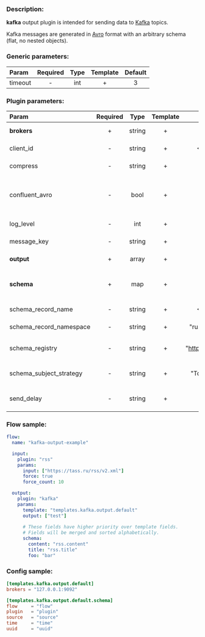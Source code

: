 ### Description:

**kafka** output plugin is intended for sending data to [Kafka](https://kafka.apache.org/) topics.  

Kafka messages are generated in [Avro](https://en.wikipedia.org/wiki/Apache_Avro) format with an arbitrary schema (flat, no nested objects).


### Generic parameters:

| Param   | Required | Type | Template | Default |
|:--------|:--------:|:----:|:--------:|:-------:|
| timeout |    -     | int  |    +     |    3    |


### Plugin parameters:

| Param                   | Required | Type   | Template | Default                 | Example                                            | Description                                                                                                                                    |
|:------------------------|:--------:|:------:|:--------:|:-----------------------:|:--------------------------------------------------:|:-----------------------------------------------------------------------------------------------------------------------------------------------|
| **brokers**             | +        | string | +        | ""                      | "127.0.0.1:9092,host:1111"                         | List of Kafka brokers.                                                                                                                         |
| client_id               | -        | string | +        | <FLOW_NAME>             | "gosquito"                                         | Client identification.                                                                                                                         |
| compress                | -        | string | +        | "none"                  | "zstd"                                             | Compression algorithm.                                                                                                                         |
| confluent_avro          | -        | bool   | +        | false                   | true                                               | Send [Confluent Avro (magic byte + schema)](https://docs.confluent.io/platform/current/schema-registry/serdes-develop/index.html#wire-format). |
| log_level               | -        | int    | +        | 0                       | 7                                                  | librdkafka log level.                                                                                                                          |
| message_key             | -        | string | +        | "none"                  | "partkey1"                                         | Message partition key.                                                                                                                         |
| **output**              | +        | array  | +        | []                      | ["news"]                                           | List of Kafka topics.                                                                                                                          |
| **schema**              | +        | map    | +        | map[]                   | see example                                        | Dynamic schema for Kafka messages.                                                                                                             |
| schema_record_name      | -        | string | +        | <FLOW_NAME>             | "event"                                            | [Avro record name](http://avro.apache.org/docs/current/spec.html).                                                                             |
| schema_record_namespace | -        | string | +        | "ru.livelace.gosquito"  | "com.example"                                      | [Avro record namespace](http://avro.apache.org/docs/current/spec.html).                                                                        |
| schema_registry         | -        | string | +        | "http://127.0.0.1:8081" | "https://host.example.com"                         | [Confluent schema registry](https://docs.confluent.io/current/schema-registry/index.html).                                                     |
| schema_subject_strategy | -        | string | +        | "TopicRecordName"       | "TopicName",<br>"RecordName",<br>"TopicRecordName" | [Subject name strategy](https://docs.confluent.io/current/schema-registry/serdes-develop/index.html#subject-name-strategy).                    |
| send_delay              | -        | string | +        | "1ms"                   | "1s"                                               | Delay between sending.                                                                                                                         |


### Flow sample:

```yaml
flow:
  name: "kafka-output-example"

  input:
    plugin: "rss"
    params:
      input: ["https://tass.ru/rss/v2.xml"]
      force: true
      force_count: 10

  output:
    plugin: "kafka"
    params:
      template: "templates.kafka.output.default"
      output: ["test"]
      
      # These fields have higher priority over template fields.
      # Fields will be merged and sorted alphabetically. 
      schema:
        content: "rss.content"
        title: "rss.title"
        foo: "bar"
```

### Config sample:

```toml
[templates.kafka.output.default]
brokers = "127.0.0.1:9092"

[templates.kafka.output.default.schema]
flow     = "flow"
plugin   = "plugin"
source   = "source"
time     = "time"
uuid     = "uuid"
```

